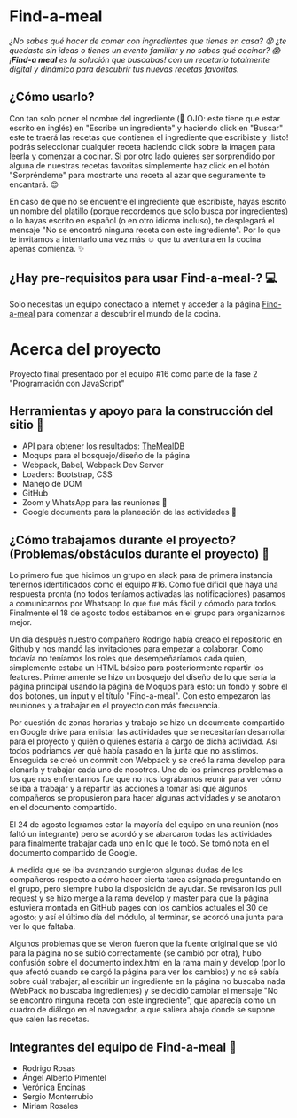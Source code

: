 # Find-a-meal
*¿No sabes qué hacer de comer con ingredientes que tienes en casa? :anguished: ¿te quedaste sin ideas o tienes un evento familiar y no sabes qué cocinar? :scream: ¡**Find-a meal** es la solución que buscabas! con un recetario totalmente digital y dinámico para descubrir tus nuevas recetas favoritas.*

## ¿Cómo usarlo?
Con tan solo poner el nombre del ingrediente (:speak_no_evil: OJO: este tiene que estar escrito en inglés) en "Escribe un ingrediente" y haciendo click en "Buscar" este te traerá las recetas que contienen el ingrediente que escribiste y ¡listo! podrás seleccionar cualquier receta haciendo click sobre la imagen para leerla y comenzar a cocinar. Si por otro lado quieres ser sorprendido por alguna de nuestras recetas favoritas simplemente haz click en el botón "Sorpréndeme" para mostrarte una receta al azar que seguramente te encantará. :heart_eyes:

En caso de que no se encuentre el ingrediente que escribiste, hayas escrito un nombre del platillo (porque recordemos que solo busca por ingredientes) o lo hayas escrito en español (o en otro idioma incluso), te desplegará el mensaje "No se encontró ninguna receta con este ingrediente". Por lo que te invitamos a intentarlo una vez más :relaxed: que tu aventura en la cocina apenas comienza. :sparkles:

## ¿Hay pre-requisitos para usar **Find-a-meal-**? :computer:
Solo necesitas un equipo conectado a internet y acceder a la página [Find-a-meal](https://wayusei.github.io/find-a-meal/?#verReceta) para comenzar a descubrir el mundo de la cocina. 


# Acerca del proyecto
Proyecto final presentado por el equipo #16 como parte de la fase 2 "Programación con JavaScript"

## Herramientas y apoyo para la construcción del sitio :hammer:
- API para obtener los resultados: [TheMealDB](https://www.themealdb.com/api.php)
- Moqups para el bosquejo/diseño de la página
- Webpack, Babel, Webpack Dev Server
- Loaders: Bootstrap, CSS
- Manejo de DOM
- GitHub
- Zoom y WhatsApp para las reuniones :runner:
- Google documents para la planeación de las actividades :information_desk_person:

## ¿Cómo trabajamos durante el proyecto? (Problemas/obstáculos durante el proyecto) :eyes:
Lo primero fue que hicimos un grupo en slack para de primera instancia tenernos identificados como el equipo #16. 
Como fue díficil que haya una respuesta pronta (no todos teníamos activadas las notificaciones) pasamos a comunicarnos por Whatsapp lo que fue más fácil y cómodo para todos. Finalmente el 18 de agosto todos estábamos en el grupo para organizarnos mejor.

Un día después nuestro compañero Rodrigo había creado el repositorio en Github y nos mandó las invitaciones para empezar a colaborar. Como todavía no teníamos los roles que desempeñaríamos cada quien, simplemente estaba un HTML básico para posteriormente repartir los features. 
Primeramente se hizo un bosquejo del diseño de lo que sería la página principal usando la página de Moqups para esto: un fondo y sobre el dos botones, un input y el título "Find-a-meal". Con esto empezaron las reuniones y a trabajar en el proyecto con más frecuencia. 

Por cuestión de zonas horarias y trabajo se hizo un documento compartido en Google drive para enlistar las actividades que se necesitarían desarrollar para el proyecto y quién o quiénes estaría a cargo de dicha actividad. Así todos podríamos ver qué había pasado en la junta que no asistimos. 
Enseguida se creó un commit con Webpack y se creó la rama develop para clonarla y trabajar cada uno de nosotros.
Uno de los primeros problemas a los que nos enfrentamos fue que no nos lográbamos reunir para ver cómo se iba a trabajar y a repartir las acciones a tomar así que algunos compañeros se propusieron para hacer algunas actividades y se anotaron en el documento compartido. 

El 24 de agosto logramos estar la mayoría del equipo en una reunión (nos faltó un integrante) pero se acordó y se abarcaron todas las actividades para finalmente trabajar cada uno en lo que le tocó. Se tomó nota en el documento compartido de Google. 

A medida que se iba avanzando surgieron algunas dudas de los compañeros respecto a cómo hacer cierta tarea asignada preguntando en el grupo, pero siempre hubo la disposición de ayudar. 
Se revisaron los pull request y se hizo merge a la rama develop y master para que la página estuviera montada en GitHub pages con los cambios actuales el 30 de agosto; y así el último día del módulo, al terminar, se acordó una junta para ver lo que faltaba.

Algunos problemas que se vieron fueron que la fuente original que se vió para la página no se subió correctamente (se cambió por otra), hubo confusión sobre el documento index.html en la rama main y develop (por lo que afectó cuando se cargó la página para ver los cambios) y no sé sabía sobre cuál trabajar; al escribir un ingrediente en la página no buscaba nada (WebPack no buscaba ingredientes) y se decidió cambiar el mensaje "No se encontró ninguna receta con este ingrediente", que aparecía como un cuadro de diálogo en el navegador, a que saliera abajo donde se supone que salen las recetas. 

## Integrantes del equipo de Find-a-meal :construction_worker:
- Rodrigo Rosas
- Ángel Alberto Pimentel
- Verónica Encinas
- Sergio Monterrubio
- Miriam Rosales